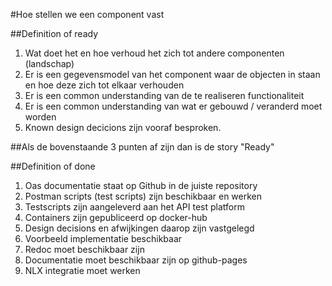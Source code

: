 #Hoe stellen we een component vast

##Definition of ready
1. Wat doet het en hoe verhoud het zich tot andere componenten (landschap)
2. Er is een gegevensmodel van het component waar de objecten in staan en hoe deze zich tot elkaar verhouden
3. Er is een common understanding van de te realiseren functionaliteit
4. Er is een common understanding van wat er gebouwd / veranderd moet worden
5. Known design decicions zijn vooraf besproken.

##Als de bovenstaande 3 punten af zijn dan is de story "Ready"
         
##Definition of done
1. Oas documentatie staat op Github in de juiste repository
2. Postman scripts (test scripts) zijn beschikbaar en werken
3. Testscripts zijn aangeleverd aan het API test platform
4. Containers zijn gepubliceerd op docker-hub
5. Design decisions en afwijkingen daarop zijn vastgelegd
6. Voorbeeld implementatie beschikbaar
7. Redoc moet beschikbaar zijn
8. Documentatie moet beschikbaar zijn op github-pages
9. NLX integratie moet werken
